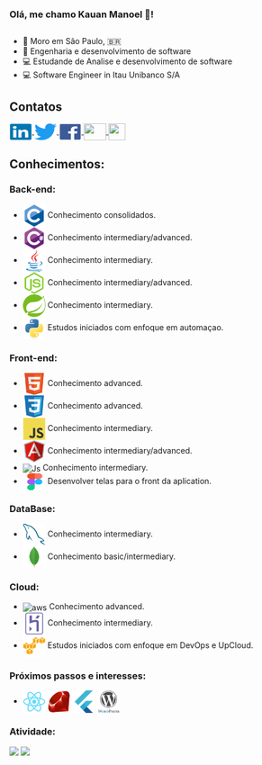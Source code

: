 ### Olá, me chamo Kauan Manoel 👋!

## 

- :checkered_flag: Moro em São Paulo, :brazil:
- :newspaper: Engenharia e desenvolvimento de software
- :computer: Estudande de Analise e desenvolvimento de software
- :computer: Software Engineer in Itau Unibanco S/A

## Contatos

<a href="https://www.linkedin.com/in/kauanmanoel/" target="_blank">
<img align="center" alt="" height="30" width="40" target="_blank" src="https://raw.githubusercontent.com/devicons/devicon/master/icons/linkedin/linkedin-original.svg">
</a>

<a href="https://twitter.com/KauanWade" target="_blank">
<img align="center" alt="" height="30" width="40" target="_blank" src="https://raw.githubusercontent.com/devicons/devicon/master/icons/twitter/twitter-original.svg">
</a>

<a href="https://www.facebook.com/kauan.manoel.370/" target="_blank">
<img align="center" alt="" height="30" width="40" target="_blank" src="https://raw.githubusercontent.com/devicons/devicon/master/icons/facebook/facebook-original.svg">
</a>

<a href="https://www.instagram.com/kauanwade9/?hl=pt-br" target="_blank">
<img align="center" alt="" height="30" width="40" target="_blank" src="https://upload.wikimedia.org/wikipedia/commons/thumb/5/58/Instagram-Icon.png/600px-Instagram-Icon.png">
</a>

<a href="https://www.twitch.tv/kauanwade9" target="_blank">
<img align="center" alt="" height="30" width="30" target="_blank" src="https://user-images.githubusercontent.com/70704761/118215124-57951d80-b447-11eb-8bea-59bf2a7721ff.png">
</a>

## Conhecimentos:

### Back-end:

- <img align="center" alt="C" heigth="30" width="40" src="https://raw.githubusercontent.com/devicons/devicon/master/icons/c/c-original.svg"> Conhecimento consolidados.
- <img align="center" alt="C" heigth="30" width="40" src="https://raw.githubusercontent.com/devicons/devicon/master/icons/csharp/csharp-original.svg">  Conhecimento intermediary/advanced.
- <img align="center" alt="Java" heigth="30" width="40" src="https://raw.githubusercontent.com/devicons/devicon/master/icons/java/java-original.svg"> Conhecimento intermediary.
- <img align="center" alt="Python" heigth="30" width="40" src="https://raw.githubusercontent.com/devicons/devicon/master/icons/nodejs/nodejs-original.svg"> Conhecimento intermediary/advanced.
- <img align="center" alt="Python" heigth="30" width="40" src="https://raw.githubusercontent.com/devicons/devicon/master/icons/spring/spring-original.svg"> Conhecimento intermediary.
- <img align="center" alt="Python" heigth="30" width="40" src="https://raw.githubusercontent.com/devicons/devicon/master/icons/python/python-original.svg"> Estudos iniciados com enfoque em automaçao.

### Front-end:

- <img align="center" alt="HTML" heigth="30" width="40" src="https://raw.githubusercontent.com/devicons/devicon/master/icons/html5/html5-original.svg"> Conhecimento advanced.
- <img align="center" alt="CSS" heigth="30" width="40" src="https://raw.githubusercontent.com/devicons/devicon/master/icons/css3/css3-original.svg"> Conhecimento advanced.
- <img align="center" alt="Js" heigth="28" width="40" src="https://raw.githubusercontent.com/devicons/devicon/master/icons/javascript/javascript-original.svg"> Conhecimento intermediary.
- <img align="center" alt="Js" heigth="28" width="40" src="https://raw.githubusercontent.com/devicons/devicon/master/icons/angularjs/angularjs-original.svg"> Conhecimento intermediary/advanced.
- <img align="center" alt="Js" heigth="28" width="40" src="https://api.nuget.org/v3-flatcontainer/angular-ui-material-template/1.0.2/icon"> Conhecimento intermediary.
- <img align="center" alt="figma" height="30" width="40" src="https://raw.githubusercontent.com/devicons/devicon/master/icons/figma/figma-original.svg"> Desenvolver telas para o front da aplication.

### DataBase:

- <img align="center" alt="mysql" heigth="30" width="40" src="https://raw.githubusercontent.com/devicons/devicon/master/icons/mysql/mysql-original.svg"> Conhecimento intermediary.
- <img align="center" alt="mysql" heigth="30" width="40" src="https://raw.githubusercontent.com/devicons/devicon/master/icons/mongodb/mongodb-original.svg"> Conhecimento basic/intermediary.

### Cloud:

- <img align="center" alt="aws" heigth="30" width="40" src="https://dnalytics.com/wp-content/uploads/1999/06/icon-cloud-aws.png"> Conhecimento advanced.
- <img align="center" alt="aws" heigth="30" width="40" src="https://raw.githubusercontent.com/devicons/devicon/master/icons/heroku/heroku-original.svg"> Conhecimento intermediary.
- <img align="center" alt="aws" heigth="30" width="40" src="https://raw.githubusercontent.com/devicons/devicon/master/icons/amazonwebservices/amazonwebservices-original.svg"> Estudos iniciados com enfoque em DevOps e UpCloud.


### Próximos passos e interesses:

- <img align="center" alt="react" heigth="30" width="40" src="https://raw.githubusercontent.com/devicons/devicon/master/icons/react/react-original.svg"> <img align="center" alt="node" heigth="30" width="40" src="https://raw.githubusercontent.com/devicons/devicon/master/icons/ruby/ruby-original.svg"> <img align="center" alt="mysql" heigth="30" width="40" src="https://raw.githubusercontent.com/devicons/devicon/master/icons/flutter/flutter-original.svg"> <img align="center" alt="mongodb" heigth="30" width="40" src="https://raw.githubusercontent.com/devicons/devicon/master/icons/wordpress/wordpress-original.svg">

### Atividade:

<div style="display:inline-block"> 
  <a href="https://github.com/KauanManoel"></a>
  <img height="120em" src="https://github-readme-stats.vercel.app/api?username=KauanManoel&show_icons=true&theme=dracula&include_all_commits=true&count_private=true"/>
  <img height="120em" src="https://github-readme-stats.vercel.app/api/top-langs/?username=KauanManoel&layout=compact&langs_count=16&theme=dracula"/>
</div>
